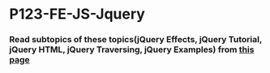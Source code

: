 # P123-FE-JS-Jquery

### Read subtopics of these topics(jQuery Effects, jQuery Tutorial, jQuery HTML, jQuery Traversing, jQuery Examples) from [this page](https://www.w3schools.com/jquery/)
